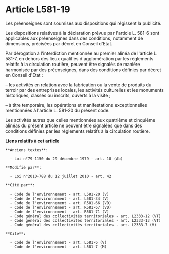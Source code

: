 # Article L581-19

Les préenseignes sont soumises aux dispositions qui régissent la publicité.

Les dispositions relatives à la déclaration prévue par l'article L. 581-6 sont applicables aux préenseignes dans des
conditions, notamment de dimensions, précisées par décret en Conseil d'Etat.

Par dérogation à l'interdiction mentionnée au premier alinéa de l'article L. 581-7, en dehors des lieux qualifiés
d'agglomération par les règlements relatifs à la circulation routière, peuvent être signalés de manière harmonisée par des
préenseignes, dans des conditions définies par décret en Conseil d'Etat :

– les activités en relation avec la fabrication ou la vente de produits du terroir par des entreprises locales, les activités
culturelles et les monuments historiques, classés ou inscrits, ouverts à la visite ;

– à titre temporaire, les opérations et manifestations exceptionnelles mentionnées à l'article L. 581-20 du présent code.

Les activités autres que celles mentionnées aux quatrième et cinquième alinéas du présent article ne peuvent être signalées
que dans des conditions définies par les règlements relatifs à la circulation routière.

**Liens relatifs à cet article**

	**Anciens textes**:

	  - Loi n°79-1150 du 29 décembre 1979 - art. 18 (Ab)

	**Modifié par**:

	  - Loi n°2010-788 du 12 juillet 2010 - art. 42

	**Cité par**:

	  - Code de l'environnement - art. L581-20 (V)
	  - Code de l'environnement - art. L581-34 (V)
	  - Code de l'environnement - art. R581-66 (VD)
	  - Code de l'environnement - art. R581-67 (VD)
	  - Code de l'environnement - art. R581-71 (V)
	  - Code général des collectivités territoriales - art. L2333-12 (VT)
	  - Code général des collectivités territoriales - art. L2333-13 (VT)
	  - Code général des collectivités territoriales - art. L2333-7 (V)

	**Cite**:

	  - Code de l'environnement - art. L581-6 (V)
	  - Code de l'environnement - art. L581-7 (M)
